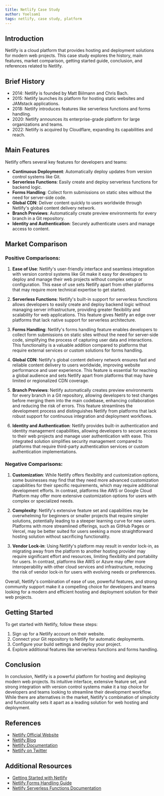 ```yaml
---
title: Netlify Case Study
author: Yoelsam1
tags: netlify, case study, platform
---
```


## Introduction

Netlify is a cloud platform that provides hosting and deployment solutions for modern web projects. This case study explores the history, main features, market comparison, getting started guide, conclusion, and references related to Netlify.

## Brief History

- 2014: Netlify is founded by Matt Biilmann and Chris Bach.
- 2015: Netlify launches its platform for hosting static websites and JAMstack applications.
- 2018: Netlify introduces features like serverless functions and forms handling.
- 2020: Netlify announces its enterprise-grade platform for large organizations and teams.
- 2022: Netlify is acquired by Cloudflare, expanding its capabilities and reach.

## Main Features

Netlify offers several key features for developers and teams:

- **Continuous Deployment**: Automatically deploy updates from version control systems like Git.
- **Serverless Functions**: Easily create and deploy serverless functions for backend logic.
- **Forms Handling**: Collect form submissions on static sites without the need for server-side code.
- **Global CDN**: Deliver content quickly to users worldwide through Netlify's global content delivery network.
- **Branch Previews**: Automatically create preview environments for every branch in a Git repository.
- **Identity and Authentication**: Securely authenticate users and manage access to content.

## Market Comparison

### Positive Comparisons:

1. **Ease of Use**: Netlify's user-friendly interface and seamless integration with version control systems like Git make it easy for developers to deploy and manage their web projects without complex setup or configuration. This ease of use sets Netlify apart from other platforms that may require more technical expertise to get started.

2. **Serverless Functions**: Netlify's built-in support for serverless functions allows developers to easily create and deploy backend logic without managing server infrastructure, providing greater flexibility and scalability for web applications. This feature gives Netlify an edge over platforms that lack native support for serverless architecture.

3. **Forms Handling**: Netlify's forms handling feature enables developers to collect form submissions on static sites without the need for server-side code, simplifying the process of capturing user data and interactions. This functionality is a valuable addition compared to platforms that require external services or custom solutions for forms handling.

4. **Global CDN**: Netlify's global content delivery network ensures fast and reliable content delivery to users worldwide, improving website performance and user experience. This feature is essential for reaching a global audience and sets Netlify apart from platforms that may have limited or regionalized CDN coverage.

5. **Branch Previews**: Netlify automatically creates preview environments for every branch in a Git repository, allowing developers to test changes before merging them into the main codebase, enhancing collaboration and reducing the risk of errors. This feature streamlines the development process and distinguishes Netlify from platforms that lack robust support for continuous integration and deployment workflows.

6. **Identity and Authentication**: Netlify provides built-in authentication and identity management capabilities, allowing developers to secure access to their web projects and manage user authentication with ease. This integrated solution simplifies security management compared to platforms that require third-party authentication services or custom authentication implementations.

### Negative Comparisons:

1. **Customization**: While Netlify offers flexibility and customization options, some businesses may find that they need more advanced customization capabilities for their specific requirements, which may require additional development efforts. In contrast, platforms like AWS or Google Cloud Platform may offer more extensive customization options for users with complex or specialized needs.

2. **Complexity**: Netlify's extensive feature set and capabilities may be overwhelming for beginners or smaller projects that require simpler solutions, potentially leading to a steeper learning curve for new users. Platforms with more streamlined offerings, such as GitHub Pages or Vercel, may be better suited for users seeking a more straightforward hosting solution without sacrificing functionality.

3. **Vendor Lock-in**: Using Netlify's platform may result in vendor lock-in, as migrating away from the platform to another hosting provider may require significant effort and resources, limiting flexibility and portability for users. In contrast, platforms like AWS or Azure may offer more interoperability with other cloud services and infrastructure, reducing the risk of vendor lock-in for users with evolving needs or preferences.

Overall, Netlify's combination of ease of use, powerful features, and strong community support make it a compelling choice for developers and teams looking for a modern and efficient hosting and deployment solution for their web projects.

## Getting Started

To get started with Netlify, follow these steps:

1. Sign up for a Netlify account on their website.
2. Connect your Git repository to Netlify for automatic deployments.
3. Configure your build settings and deploy your project.
4. Explore additional features like serverless functions and forms handling.

## Conclusion

In conclusion, Netlify is a powerful platform for hosting and deploying modern web projects. Its intuitive interface, extensive feature set, and strong integration with version control systems make it a top choice for developers and teams looking to streamline their development workflow. While there are alternatives in the market, Netlify's combination of simplicity and functionality sets it apart as a leading solution for web hosting and deployment.

## References

- [Netlify Official Website](https://www.netlify.com/)
- [Netlify Blog](https://www.netlify.com/blog/)
- [Netlify Documentation](https://docs.netlify.com/)
- [Netlify on Twitter](https://twitter.com/netlify)

## Additional Resources

- [Getting Started with Netlify](https://www.netlify.com/docs/getting-started/)
- [Netlify Forms Handling Guide](https://www.netlify.com/docs/form-handling/)
- [Netlify Serverless Functions Documentation](https://docs.netlify.com/functions/overview/)
